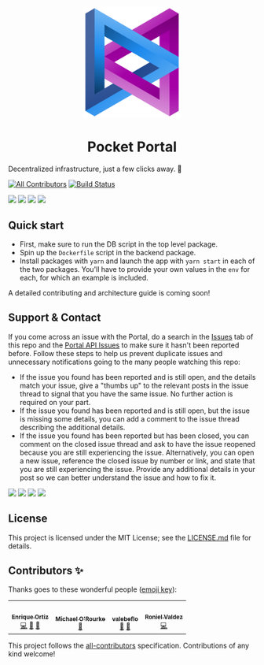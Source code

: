 <div align="center">
  <a href="https://www.pokt.network">
    <img src=".github/portal_logo.png" alt="Pocket Network logo" width="200"/>
  </a>
  <h1>Pocket Portal</h1>
</div>

Decentralized infrastructure, just a few clicks away. 🚀

[![All Contributors](https://img.shields.io/badge/all_contributors-47-orange.svg?style=flat-square)](#contributors) [![Build Status](https://img.shields.io/github/workflow/status/pokt-foundation/pocket-dashboard/Main%20CI?style=flat-square)](https://github.com/pokt-foundation/pocket-dashboard/actions)

<div>
    <a href="https://opensource.org/licenses/MIT"><img src="https://img.shields.io/badge/License-MIT-blue.svg"/></a>
    <a href="https://github.com/pokt-foundation/portal-frontend/pulse"><img src="https://img.shields.io/github/last-commit/pokt-foundation/portal-frontend.svg"/></a>
    <a href="https://github.com/pokt-foundation/portal-frontend/pulls"><img src="https://img.shields.io/github/issues-pr/pokt-foundation/portal-frontend.svg"/></a>
    <a href="https://github.com/pokt-foundation/portal-frontend/issues"><img src="https://img.shields.io/github/issues-closed/pokt-foundation/portal-frontend.svg"/></a>
</div>

## Quick start

- First, make sure to run the DB script in the top level package.
- Spin up the `Dockerfile` script in the backend package.
- Install packages with `yarn` and launch the app with `yarn start` in each of the two packages. You'll have to provide your own values in the `env` for each, for which an example is included.

A detailed contributing and architecture guide is coming soon!

## Support & Contact

If you come across an issue with the Portal, do a search in the [Issues](https://github.com/pokt-foundation/portal-frontend/issues) tab of this repo and the [Portal API Issues](https://github.com/pokt-foundation/portal-api) to make sure it hasn't been reported before. Follow these steps to help us prevent duplicate issues and unnecessary notifications going to the many people watching this repo:

- If the issue you found has been reported and is still open, and the details match your issue, give a "thumbs up" to the relevant posts in the issue thread to signal that you have the same issue. No further action is required on your part.
- If the issue you found has been reported and is still open, but the issue is missing some details, you can add a comment to the issue thread describing the additional details.
- If the issue you found has been reported but has been closed, you can comment on the closed issue thread and ask to have the issue reopened because you are still experiencing the issue. Alternatively, you can open a new issue, reference the closed issue by number or link, and state that you are still experiencing the issue. Provide any additional details in your post so we can better understand the issue and how to fix it.

<div>
  <a  href="https://twitter.com/poktnetwork" ><img src="https://img.shields.io/twitter/url/http/shields.io.svg?style=social"></a>
  <a href="https://t.me/POKTnetwork"><img src="https://img.shields.io/badge/Telegram-blue.svg"></a>
  <a href="https://www.facebook.com/POKTnetwork" ><img src="https://img.shields.io/badge/Facebook-red.svg"></a>
  <a href="https://research.pokt.network"><img src="https://img.shields.io/discourse/https/research.pokt.network/posts.svg"></a>
</div>

## License

This project is licensed under the MIT License; see the [LICENSE.md](LICENSE.md) file for details.

## Contributors ✨

Thanks goes to these wonderful people ([emoji key](https://allcontributors.org/docs/en/emoji-key)):

<!-- ALL-CONTRIBUTORS-LIST:START - Do not remove or modify this section -->
<!-- prettier-ignore-start -->
<!-- markdownlint-disable -->
<table>
  <tr>
    <td align="center"><a href="https://enriqueortiz.dev/"><img src="https://avatars.githubusercontent.com/u/26014927?v=4?s=100" width="100px;" alt=""/><br /><sub><b>Enrique Ortiz</b></sub></a><br /><a href="https://github.com/pokt-foundation/pocket-dashboard/commits?author=evalir" title="Code">💻</a> <a href="#design-evalir" title="Design">🎨</a> <a href="#ideas-evalir" title="Ideas, Planning, & Feedback">🤔</a></td>
    <td align="center"><a href="http://throwingdarts.co"><img src="https://avatars.githubusercontent.com/u/4922823?v=4?s=100" width="100px;" alt=""/><br /><sub><b>Michael O'Rourke</b></sub></a><br /><a href="#ideas-mokn" title="Ideas, Planning, & Feedback">🤔</a></td>
    <td align="center"><a href="https://github.com/Valebeflo"><img src="https://avatars.githubusercontent.com/u/67430643?v=4?s=100" width="100px;" alt=""/><br /><sub><b>valebeflo</b></sub></a><br /><a href="#design-valebeflo" title="Design">🎨</a> <a href="#ideas-valebeflo" title="Ideas, Planning, & Feedback">🤔</a></td>
    <td align="center"><a href="https://github.com/rem1niscence"><img src="https://avatars.githubusercontent.com/u/3951338?v=4?s=100" width="100px;" alt=""/><br /><sub><b>Roniel Valdez</b></sub></a><br /><a href="https://github.com/pokt-foundation/pocket-dashboard/commits?author=rem1niscence" title="Code">💻</a></td>
  </tr>
</table>

<!-- markdownlint-restore -->
<!-- prettier-ignore-end -->

<!-- ALL-CONTRIBUTORS-LIST:END -->

This project follows the [all-contributors](https://github.com/all-contributors/all-contributors) specification. Contributions of any kind welcome!
